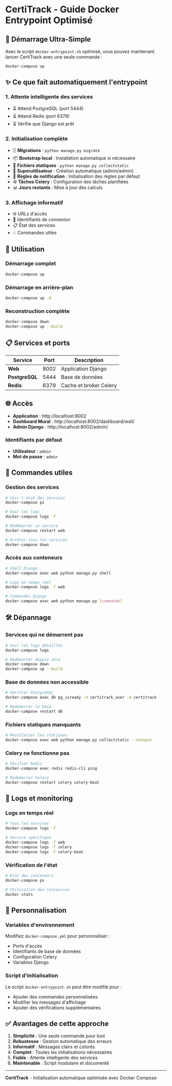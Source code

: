 # CertiTrack - Guide Docker Entrypoint Optimisé

## 🚀 Démarrage Ultra-Simple

Avec le script `docker-entrypoint.sh` optimisé, vous pouvez maintenant lancer CertiTrack avec une seule commande :

```bash
docker-compose up
```

## ✨ Ce que fait automatiquement l'entrypoint

### 1. **Attente intelligente des services**
- ⏳ Attend PostgreSQL (port 5444)
- ⏳ Attend Redis (port 6379)
- ⏳ Vérifie que Django est prêt

### 2. **Initialisation complète**
- 🗄️ **Migrations** : `python manage.py migrate`
- 📦 **Bootstrap local** : Installation automatique si nécessaire
- 📁 **Fichiers statiques** : `python manage.py collectstatic`
- 👤 **Superutilisateur** : Création automatique (admin/admin)
- 📧 **Règles de notification** : Initialisation des règles par défaut
- ⚙️ **Tâches Celery** : Configuration des tâches planifiées
- 📊 **Jours restants** : Mise à jour des calculs

### 3. **Affichage informatif**
- 🌐 URLs d'accès
- 👤 Identifiants de connexion
- 📋 État des services
- 💡 Commandes utiles

## 🎯 Utilisation

### Démarrage complet
```bash
docker-compose up
```

### Démarrage en arrière-plan
```bash
docker-compose up -d
```

### Reconstruction complète
```bash
docker-compose down
docker-compose up --build
```

## 📋 Services et ports

| Service | Port | Description |
|---------|------|-------------|
| **Web** | 8002 | Application Django |
| **PostgreSQL** | 5444 | Base de données |
| **Redis** | 6379 | Cache et broker Celery |

## 🌐 Accès

- **Application** : http://localhost:8002
- **Dashboard Mural** : http://localhost:8002/dashboard/wall/
- **Admin Django** : http://localhost:8002/admin/

### Identifiants par défaut
- **Utilisateur** : `admin`
- **Mot de passe** : `admin`

## 🔧 Commandes utiles

### Gestion des services
```bash
# Voir l'état des services
docker-compose ps

# Voir les logs
docker-compose logs -f

# Redémarrer un service
docker-compose restart web

# Arrêter tous les services
docker-compose down
```

### Accès aux conteneurs
```bash
# Shell Django
docker-compose exec web python manage.py shell

# Logs en temps réel
docker-compose logs -f web

# Commandes Django
docker-compose exec web python manage.py [commande]
```

## 🛠️ Dépannage

### Services qui ne démarrent pas
```bash
# Voir les logs détaillés
docker-compose logs

# Redémarrer depuis zéro
docker-compose down
docker-compose up --build
```

### Base de données non accessible
```bash
# Vérifier PostgreSQL
docker-compose exec db pg_isready -U certitrack_user -d certitrack

# Redémarrer la base
docker-compose restart db
```

### Fichiers statiques manquants
```bash
# Recollecter les statiques
docker-compose exec web python manage.py collectstatic --noinput
```

### Celery ne fonctionne pas
```bash
# Vérifier Redis
docker-compose exec redis redis-cli ping

# Redémarrer Celery
docker-compose restart celery celery-beat
```

## 📝 Logs et monitoring

### Logs en temps réel
```bash
# Tous les services
docker-compose logs -f

# Service spécifique
docker-compose logs -f web
docker-compose logs -f celery
docker-compose logs -f celery-beat
```

### Vérification de l'état
```bash
# État des conteneurs
docker-compose ps

# Utilisation des ressources
docker stats
```

## 🎨 Personnalisation

### Variables d'environnement
Modifiez `docker-compose.yml` pour personnaliser :
- Ports d'accès
- Identifiants de base de données
- Configuration Celery
- Variables Django

### Script d'initialisation
Le script `docker-entrypoint.sh` peut être modifié pour :
- Ajouter des commandes personnalisées
- Modifier les messages d'affichage
- Ajouter des vérifications supplémentaires

## ✅ Avantages de cette approche

1. **Simplicité** : Une seule commande pour tout
2. **Robustesse** : Gestion automatique des erreurs
3. **Informatif** : Messages clairs et colorés
4. **Complet** : Toutes les initialisations nécessaires
5. **Fiable** : Attente intelligente des services
6. **Maintenable** : Script modulaire et documenté

---

**CertiTrack** - Initialisation automatique optimisée avec Docker Compose
